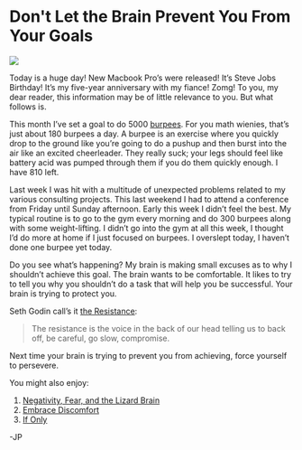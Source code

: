 <!--
id: 3484249692
link: http://techneur.com/post/3484249692/dont-let-brain-prevent-your-goals
slug: dont-let-brain-prevent-your-goals
date: Thu Feb 24 2011 10:00:00 GMT-0600 (CST)
publish: 2011-02-024
tags: self-improvement
-->


Don't Let the Brain Prevent You From Your Goals
===============================================

![](http://media.tumblr.com/tumblr_lh4pua0HX81qzbc4f.jpg)

Today is a huge day! New Macbook Pro’s were released! It’s Steve Jobs
Birthday! It’s my five-year anniversary with my fiance! Zomg! To you, my
dear reader, this information may be of little relevance to you. But
what follows is.

This month I’ve set a goal to do
5000 [burpees](http://artofmanliness.com/2010/01/27/the-burpee-the-one-exercise-to-rule-them-all/).
For you math wienies, that’s just about 180 burpees a day. A burpee is
an exercise where you quickly drop to the ground like you’re going to do
a pushup and then burst into the air like an excited cheerleader. They
really suck; your legs should feel like battery acid was pumped through
them if you do them quickly enough. I have 810 left.

Last week I was hit with a multitude of unexpected problems related to
my various consulting projects. This last weekend I had to attend a
conference from Friday until Sunday afternoon. Early this week I didn’t
feel the best. My typical routine is to go to the gym every morning and
do 300 burpees along with some weight-lifting. I didn’t go into the gym
at all this week, I thought I’d do more at home if I just focused on
burpees. I overslept today, I haven’t done one burpee yet today.

Do you see what’s happening? My brain is making small excuses as to why
I shouldn’t achieve this goal. The brain wants to be comfortable. It
likes to try to tell you why you shouldn’t do a task that will help you
be successful. Your brain is trying to protect you.

Seth Godin call’s it [the
Resistance](http://sethgodin.typepad.com/seths_blog/2010/01/quieting-the-lizard-brain.html):

> The resistance is the voice in the back of our head telling us to back
> off, be careful, go slow, compromise. 

Next time your brain is trying to prevent you from achieving, force
yourself to persevere.

You might also enjoy:

1.  [Negativity, Fear, and the Lizard
    Brain](http://techneur.com/post/2714027542/negativity-fear-and-the-lizard-brain)
2.  [Embrace
    Discomfort](http://techneur.com/post/679425561/embrace-discomfort)
3.  [If Only](http://techneur.com/post/711982960/if-only)

-JP

